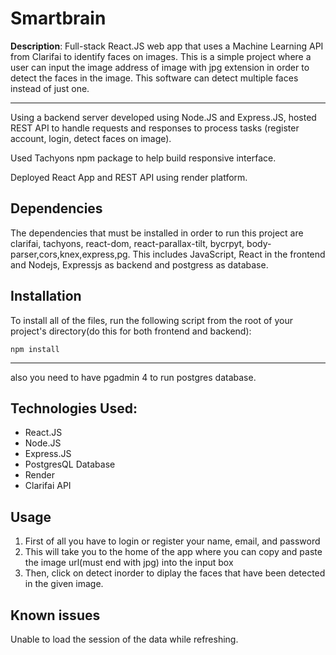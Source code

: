

# Smartbrain

**Description**: Full-stack React.JS web app that uses a Machine Learning API from Clarifai to identify faces on images. This is a simple project where a user can input the image address of image with jpg extension in order to detect the faces in the image. This software can detect multiple faces instead of just one.

----

Using a backend server developed using Node.JS and Express.JS, hosted REST API to handle requests and responses to process tasks (register account, login, detect faces on image).

Used Tachyons npm package to help build responsive interface.

Deployed React App and REST API using render platform.

## Dependencies

The dependencies that must be installed in order to run this project are clarifai, tachyons, react-dom, react-parallax-tilt, bycrpyt, body-parser,cors,knex,express,pg.
This includes JavaScript, React in the frontend and Nodejs, Expressjs as backend and postgress as database.

## Installation

To install all of the files, run the following script from the root of your project's directory(do this for both frontend and backend):

```
npm install
```

----
also you need to have pgadmin 4 to run postgres database.

## Technologies Used:

-   React.JS
-   Node.JS
-   Express.JS
-   PostgresQL Database
-   Render
-   Clarifai API


## Usage
 
1. First of all you have to login or register your name, email, and password 
2. This will take you to the home of the app where you can copy and paste the image url(must end with jpg) into the input box
3. Then, click on detect inorder to diplay the faces that have been detected in the given image.


## Known issues

Unable to load the session of the data while refreshing.

